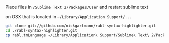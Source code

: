 Place files in `/Sublime Text 2/Packages/User` and restart sublime text

on OSX that is located in `~/Library/Application Support/...`

````sh
git clone git://github.com/nickgartmann/rabl-syntax-highlighter.git
cd ./rabl-syntax-highlighter.git
cp rabl.tmLanguage ~/Library/Application\ Support/Sublime\ Text\ 2/Packages/User
````
